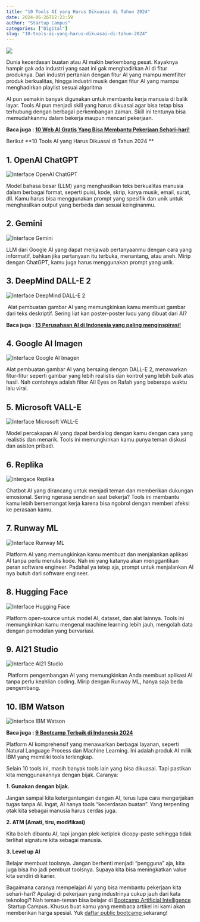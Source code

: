 ```yaml
---
title: "10 Tools AI yang Harus Dikuasai di Tahun 2024"
date: 2024-06-26T12:23:59
author: "Startup Campus"
categories: ["Digital"]
slug: "10-tools-ai-yang-harus-dikuasai-di-tahun-2024"
---
```


![](https://www.startupcampus.id/blog/wp-content/uploads/2024/06/image-1.png)

Dunia kecerdasan buatan atau AI makin berkembang pesat. Kayaknya hampir gak ada industri yang saat ini gak menghadirkan AI di fitur produknya. Dari industri pertanian dengan fitur AI yang mampu memfilter produk berkualitas, hingga industri musik dengan fitur AI yang mampu menghadirkan playlist sesuai algoritma

AI pun semakin banyak digunakan untuk membantu kerja manusia di balik layar. Tools AI pun menjadi skill yang harus dikuasai agar bisa tetap bisa terhubung dengan berbagai perkembangan zaman. Skill ini tentunya bisa memudahkanmu dalam bekerja maupun mencari pekerjaan.

**Baca juga : [10 Web AI Gratis Yang Bisa Membantu Pekerjaan Sehari-hari!](https://startupcampus.id/blog/10-web-ai-gratis-yang-bisa-membantu-pekerjaan-sehari-hari/)**

Berikut **10 Tools AI yang Harus Dikuasai di Tahun 2024 **

## **1. OpenAI ChatGPT**

![Interface OpenAI ChatGPT](https://lh7-us.googleusercontent.com/docsz/AD_4nXcz-6TQ3z7FPIbmIgGeW_qxqvfRNSJZcv650HU3CdJLAmuzHLIwSitd2oiPl1hWaXE8ha9x-gk8jOieXbZQyrm39__z_EkQM9maR7ltIc5D3j6ZenicJ-JVJG4YuiVcqau0-FoO7SbeM_pefThnbwsUMpk?key=vbDT-Sh6egE2g6M34MwbYQ)

Model bahasa besar (LLM) yang menghasilkan teks berkualitas manusia dalam berbagai format, seperti puisi, kode, skrip, karya musik, email, surat, dll. Kamu harus bisa menggunakan prompt yang spesifik dan unik untuk menghasilkan output yang berbeda dan sesuai keinginanmu.

## **2. Gemini**

![Interface Gemini](https://lh7-us.googleusercontent.com/docsz/AD_4nXetgz1w9BAt3Of9fIKA1j0yXQVTVLibL9K-jKJQFXvY1xgOiL87JCtYobbvc0CPmUlK_xxtzGwfO1HoeR_7lU-fZ1MA_84WvX3ScxQZujV6Cg4MthwX00Dz7UgFt0YEi2zmMEUQY4yugHYUObzuepVZdVpZ?key=vbDT-Sh6egE2g6M34MwbYQ)

LLM dari Google AI yang dapat menjawab pertanyaanmu dengan cara yang informatif, bahkan jika pertanyaan itu terbuka, menantang, atau aneh. Mirip dengan ChatGPT, kamu juga harus menggunakan prompt yang unik.

## **3. DeepMind DALL-E 2**

![Interface DeepMind DALL-E 2](https://lh7-us.googleusercontent.com/docsz/AD_4nXfyJM4NIz1j5J5ke5uhTn3Ky4lMt-UwSvi7OghdmFwqGjK5cw3b7NF7TAVldRPrJtbiyPQfKm-vbQe4JLSKXcXckAAYKfq5n7S_QGuLF1eSwX1XJ4NuGroAvqdkZnEl_76Fq3_PegkhGVd97VTNByuyc2I?key=vbDT-Sh6egE2g6M34MwbYQ)

 Alat pembuatan gambar AI yang memungkinkan kamu membuat gambar dari teks deskriptif. Sering liat kan poster-poster lucu yang dibuat dari AI?

**Baca juga : [13 Perusahaan AI di Indonesia yang paling menginspirasi!](https://startupcampus.id/blog/13-perusahaan-ai-di-indonesia-yang-paling-menginspirasi/)**

## **4. Google AI Imagen**

![Interface Google AI Imagen](https://lh7-us.googleusercontent.com/docsz/AD_4nXd7WUygaoUwWlB7lNeDT_CuLOZiiz2DdaDkxbgrw1bdaOL4D2nAO1-Q0_lGB5JLtNpcq08aT8OuA7WbUip0tBSpmb7D3ktRAKs-ccyhsAQjlp4sCoYPYW_dwKJDOTDajWBOqOwCdJywzcY9Pohx7TYLs7rQ?key=vbDT-Sh6egE2g6M34MwbYQ)

Alat pembuatan gambar AI yang bersaing dengan DALL-E 2, menawarkan fitur-fitur seperti gambar yang lebih realistis dan kontrol yang lebih baik atas hasil. Nah contohnya adalah filter All Eyes on Rafah yang beberapa waktu lalu viral.

## **5. Microsoft VALL-E**

![Interface Microsoft VALL-E](https://lh7-us.googleusercontent.com/docsz/AD_4nXffssA8Nj5jnBCxT6M4cmTpLrPwDvJORQ5he7vKrMF5TzSb7UC_wqmVd5tWFsQg6pr2ZBD8UIDm3NifaM_GuFu35VasIDtImU4oRBj-Cp0VNPjARTr3I0ffafD2GixAyZprBFM6xCwIWO6oQg3y43gZxcgc?key=vbDT-Sh6egE2g6M34MwbYQ)

Model percakapan AI yang dapat berdialog dengan kamu dengan cara yang realistis dan menarik. Tools ini memungkinkan kamu punya teman diskusi dan asisten pribadi.

## **6. Replika**

![intergace Replika](https://lh7-us.googleusercontent.com/docsz/AD_4nXfJAywcMZjBUrLuMXDcuHroFHJpQa_Rq1m9Y9w1xthRxMIK3Ax-NQBId57uU9gBdRK-Z476Mn2l7p3Cq_PgAFWPrybU1Qp0jCDfdZa4bQAh2t7ZBYDFJ-f4vq3uCaSbo8pG5bqeKd30sCBYR6ayyVT4mjzL?key=vbDT-Sh6egE2g6M34MwbYQ)

Chatbot AI yang dirancang untuk menjadi teman dan memberikan dukungan emosional. Sering ngerasa sendirian saat bekerja? Tools ini membantu kamu lebih bersemangat kerja karena bisa ngobrol dengan memberi afeksi ke perasaan kamu.

## **7. Runway ML**

![Interface Runway ML](https://lh7-us.googleusercontent.com/docsz/AD_4nXfKxDXmApfbPiKGFcIePFNk0o7Yk0boWEnBYXBjaCROzd1ZBJ2_ITqg287-PUsLFFwVFYxqC2mPiB7t0g_2ZANk45r33uiYXEMpjqmgQ-pnVhcqayK9ROgDcT_EOLzhCtD9dYRHa4BbwKEKjVqG-XzzngRx?key=vbDT-Sh6egE2g6M34MwbYQ)

Platform AI yang memungkinkan kamu membuat dan menjalankan aplikasi AI tanpa perlu menulis kode. Nah ini yang katanya akan menggantikan peran software engineer. Padahal ya tetep aja, prompt untuk menjalankan AI nya butuh dari software engineer.

## **8. Hugging Face**

![Interface Hugging Face](https://lh7-us.googleusercontent.com/docsz/AD_4nXcvHFXC5OjZdoflaA7_3uFKCKE7XNo_XRaZihrd46w7Ffms80hFMkLQssBzTMl13fMQvRSUkqVubWdxRAcUp19yLZr_zJpuuGdvBSqXIj8Wi2ciKRioq3Dr-4TpN9YetSoc3VHgISfyTH6U0Rm9XbLmwgy7?key=vbDT-Sh6egE2g6M34MwbYQ)

Platform open-source untuk model AI, dataset, dan alat lainnya. Tools ini memungkinkan kamu mengenal machine learning lebih jauh, mengolah data dengan pemodelan yang bervariasi.

## 9. AI21 Studio

![Interface AI21 Studio](https://lh7-us.googleusercontent.com/docsz/AD_4nXfam4BCYYWtWfbj6-7fT7SrVpl-DqWJYsEFTbKjmNI2xRNFpRsS4eUd35l62q-jgjJshVaLENPuP2VjlCesvUwBSG1zAojRnz5YHzr_iw5lLK-Gi0EKXqReuXmnhBUb94B50yjikMEmWSK-LdxTmGoiF2Tw?key=vbDT-Sh6egE2g6M34MwbYQ)

 Platform pengembangan AI yang memungkinkan Anda membuat aplikasi AI tanpa perlu keahlian coding. Mirip dengan Runway ML, hanya saja beda pengembang. 

## 10. IBM Watson

![Interface IBM Watson](https://lh7-us.googleusercontent.com/docsz/AD_4nXeGMtYgl4skir65JkpDK3mAhaKH83REJLjZiH3Dsp-qFLTvrr0wyzT-_u9CMBOUjwPhrerGE4mhWl-z8aJdV7QoRKWMtQAqL4tinHDmeFKSLoAdjRce0P8RxqRZrIJ14MR-60pdH-1kgQJNhd4Nab6snyHb?key=vbDT-Sh6egE2g6M34MwbYQ)

**Baca juga : [9 Bootcamp Terbaik di Indonesia 2024](https://startupcampus.id/blog/9-bootcamp-terbaik-di-indonesia-2023/)**

Platform AI komprehensif yang menawarkan berbagai layanan, seperti Natural Language Process dan Machine Learning. Ini adalah produk AI milik IBM yang memiliki tools terlengkap.

Selain 10 tools ini, masih banyak tools lain yang bisa dikuasai. Tapi pastikan kita menggunakannya dengan bijak. Caranya:

**1. Gunakan dengan bijak.**

Jangan sampai kita ketergantungan dengan AI, terus lupa cara mengerjakan tugas tanpa AI. Ingat, AI hanya tools “kecerdasan buatan”. Yang terpenting otak kita sebagai manusia harus cerdas juga.

**2. ATM (Amati, tiru, modifikasi)**

Kita boleh dibantu AI, tapi jangan plek-ketiplek dicopy-paste sehingga tidak terlihat signature kita sebagai manusia.

**3. Level up AI**

Belajar membuat toolsnya. Jangan berhenti menjadi “pengguna” aja, kita juga bisa lho jadi pembuat toolsnya. Supaya kita bisa meningkatkan value kita sendiri di karier.

Bagaimana caranya mempelajari AI yang bisa membantu pekerjaan kita sehari-hari? Apalagi di pekerjaan yang industrinya cukup jauh dari kata teknologi? Nah teman-teman bisa belajar di [Bootcamp Artificial Intelligence ](https://startupcampus.id/public-bootcamp/artificial-intelligence) Startup Campus. Khusus buat kamu yang membaca artikel ini kami akan memberikan harga spesial. Yuk [daftar public bootcamp ](https://startupcampus.id/daftar/bootcamp-public)sekarang!
